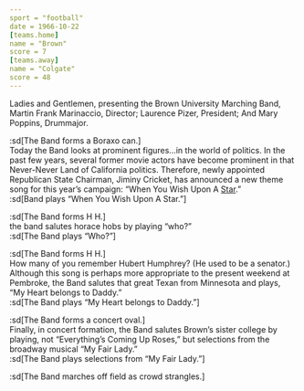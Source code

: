 ```yaml
---
sport = "football"
date = 1966-10-22
[teams.home]
name = "Brown"
score = 7
[teams.away]
name = "Colgate"
score = 48
---
```


Ladies and Gentlemen, presenting the Brown University Marching Band, Martin Frank Marinaccio, Director; Laurence Pizer, President; And Mary Poppins, Drummajor.

:sd[The Band forms a Boraxo can.]\
Today the Band looks at prominent figures…in the world of politics. In the past few years, several former movie actors have become prominent in that Never-Never Land of California politics. Therefore, newly appointed Republican State Chairman, Jiminy Cricket, has announced a new theme song for this year’s campaign: “When You Wish Upon A <u>Star</u>.”\
:sd[Band plays “When You Wish Upon A Star.”]

:sd[The Band forms H H.]\
the band salutes horace hobs by playing “who?”\
:sd[The Band plays “Who?”]

:sd[The Band forms H H.]\
How many of you remember Hubert Humphrey? (He used to be a senator.) Although this song is perhaps more appropriate to the present weekend at Pembroke, the Band salutes that great Texan from Minnesota and plays, “My Heart belongs to Daddy.”\
:sd[The Band plays “My Heart belongs to Daddy.”]

:sd[The Band forms a concert oval.]\
Finally, in concert formation, the Band salutes Brown’s sister college by playing, not “Everything’s Coming Up Roses,” but selections from the broadway musical “My Fair Lady.”\
:sd[The Band plays selections from “My Fair Lady.”]

:sd[The Band marches off field as crowd strangles.]
